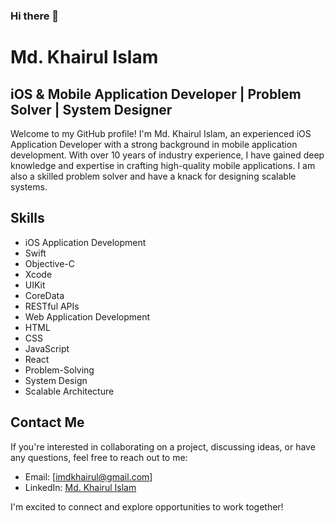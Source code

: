 ### Hi there 👋

# Md. Khairul Islam

## iOS & Mobile Application Developer | Problem Solver | System Designer

Welcome to my GitHub profile! I'm Md. Khairul Islam, an experienced iOS Application Developer with a strong background in mobile application development. With over 10 years of industry experience, I have gained deep knowledge and expertise in crafting high-quality mobile applications. I am also a skilled problem solver and have a knack for designing scalable systems.

## Skills

- iOS Application Development
- Swift
- Objective-C
- Xcode
- UIKit
- CoreData
- RESTful APIs
- Web Application Development
- HTML
- CSS
- JavaScript
- React
- Problem-Solving
- System Design
- Scalable Architecture

<!--
## Projects

Here are some noteworthy projects I have worked on:

### Project 1: iOS Social Media App

- Designed and developed a social media app for iOS platform from scratch.
- Implemented user authentication, feed generation, post creation, and messaging features.
- Utilized CoreData for efficient data storage and retrieval.
- Integrated RESTful APIs for seamless interaction with the backend.
- Collaborated with a team of designers and backend developers to deliver a polished and feature-rich application.

### Project 2: E-commerce Web Application

- Led the development of an e-commerce web application using React for frontend and RESTful APIs for backend integration.
- Implemented a responsive user interface with HTML, CSS, and JavaScript, providing an intuitive shopping experience.
- Integrated payment gateways and ensured secure transactions.
- Optimized the application for high performance and scalability.
- Worked closely with the product team to understand requirements and deliver a user-friendly e-commerce platform.

### Project 3: System Design for Large-scale Application

- Collaborated with a team of architects to design a scalable system for a large-scale application.
- Conducted thorough analysis of requirements, identified bottlenecks, and proposed efficient solutions.
- Designed a distributed architecture using microservices and message queues to handle high traffic and ensure fault tolerance.
- Implemented caching strategies and load balancing techniques to improve performance.
- Worked closely with the development team to implement the proposed system design and ensure its successful deployment.



## Open Source Contributions

I am passionate about open source and believe in giving back to the developer community. Here are some of my notable contributions:

- Contributed bug fixes and enhancements to the XYZ open-source project.
- Created a library for iOS that simplifies integration with a popular third-party API.
- Actively participate in online forums and communities to share knowledge and assist fellow developers.
-->

## Contact Me

If you're interested in collaborating on a project, discussing ideas, or have any questions, feel free to reach out to me:

- Email: [imdkhairul@gmail.com]
- LinkedIn: [Md. Khairul Islam](https://www.linkedin.com/in/md-khairul-islam-a929b173)

I'm excited to connect and explore opportunities to work together!
